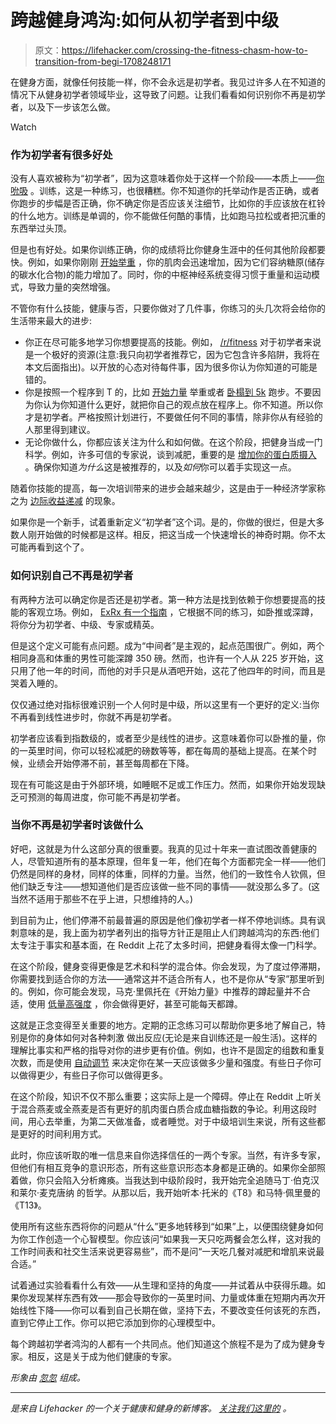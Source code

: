 # 跨越健身鸿沟:如何从初学者到中级

> 原文：<https://lifehacker.com/crossing-the-fitness-chasm-how-to-transition-from-begi-1708248171>

在健身方面，就像任何技能一样，你不会永远是初学者。我见过许多人在不知道的情况下从健身初学者领域毕业，这导致了问题。让我们看看如何识别你不再是初学者，以及下一步该怎么做。

Watch

### 作为初学者有很多好处

没有人喜欢被称为“初学者”，因为这意味着你处于这样一个阶段——本质上——[你吮吸](https://lifehacker.com/how-to-get-over-the-i-suck-barrier-when-learning-a-ne-5914207) 。训练，这是一种练习，也很糟糕。你不知道你的托举动作是否正确，或者你跑步的步幅是否正确，你不确定你是否应该关注细节，比如你的手应该放在杠铃的什么地方。训练是单调的，你不能做任何酷的事情，比如跑马拉松或者把沉重的东西举过头顶。

但是也有好处。如果你训练正确，你的成绩将比你健身生涯中的任何其他阶段都要快。例如，如果你刚刚 [开始举重](https://lifehacker.com/lift-weights-faster-if-you-dont-like-traditional-cardio-1690961009) ，你的肌肉会迅速增加，因为它们容纳糖原(储存的碳水化合物)的能力增加了。同时，你的中枢神经系统变得习惯于重量和运动模式，导致力量的突然增强。

不管你有什么技能，健康与否，只要你做对了几件事，你练习的头几次将会给你的生活带来最大的进步:

*   你正在尽可能多地学习你想要提高的技能。例如， [/r/fitness](http://reddit.com/r/fitness) 对于初学者来说是一个极好的资源(注意:我只向初学者推荐它，因为它包含许多陷阱，我将在本文后面指出)。以开放的心态对待每件事，因为很多你认为你知道的可能是错的。
*   你是按照一个程序到 T 的，比如 [开始力量](http://startingstrength.com/) 举重或者 [卧榻到 5k](http://www.c25k.com/) 跑步。不要因为你认为你知道什么更好，就把你自己的观点放在程序上。你不知道。所以你才是初学者。严格按照计划进行，不要做任何不同的事情，除非你从有经验的人那里得到建议。
*   无论你做什么，你都应该关注为什么和如何做。在这个阶段，把健身当成一门科学。例如，许多可信的专家说，谈到减肥，重要的是 [增加你的蛋白质摄入](http://vitals.lifehacker.com/a-skinny-persons-guide-to-gaining-weight-1683341104) 。确保你知道*为什么*这是被推荐的，以及*如何*你可以着手实现这一点。

随着你技能的提高，每一次培训带来的进步会越来越少，这是由于一种经济学家称之为 [边际收益递减](http://en.wikipedia.org/wiki/Diminishing_returns) 的现象。

如果你是一个新手，试着重新定义“初学者”这个词。是的，你做的很烂，但是大多数人刚开始做的时候都是这样。相反，把这当成一个快速增长的神奇时期。你不太可能再看到这个了。

### 如何识别自己不再是初学者

有两种方法可以确定你是否还是初学者。第一种方法是找到依赖于你想要提高的技能的客观立场。例如， [ExRx 有一个指南](http://www.exrx.net/Testing/WeightLifting/StrengthStandards.htm) ，它根据不同的练习，如卧推或深蹲，将你分为初学者、中级、专家或精英。

但是这个定义可能有点问题。成为“中间者”是主观的，起点范围很广。例如，两个相同身高和体重的男性可能深蹲 350 磅。然而，也许有一个人从 225 岁开始，这只用了他一年的时间，而他的对手只是从酒吧开始，这花了他四年的时间，而且是哭着入睡的。

仅仅通过绝对指标很难识别一个人何时是中级，所以这里有一个更好的定义:当你不再看到线性进步时，你就不再是初学者。

初学者应该看到指数级的，或者至少是线性的进步。这意味着你可以卧推的量，你的一英里时间，你可以轻松减肥的磅数等等，都在每周的基础上提高。在某个时候，业绩会开始停滞不前，甚至每周都在下降。

现在有可能这是由于外部环境，如睡眠不足或工作压力。然而，如果你开始发现缺乏可预测的每周进度，你可能不再是初学者。

### 当你不再是初学者时该做什么

好吧，这就是为什么这部分真的很重要。我真的见过十年来一直试图改善健康的人，尽管知道所有的基本原理，但年复一年，他们在每个方面都完全一样——他们仍然是同样的身材，同样的体重，同样的力量。当然，他们的一致性令人钦佩，但他们缺乏专注——想知道他们是否应该做一些不同的事情——就没那么多了。(这当然不适用于那些不在乎上进，只想维持的人。)

到目前为止，他们停滞不前最普遍的原因是他们像初学者一样不停地训练。具有讽刺意味的是，我上面为初学者列出的指导方针正是阻止人们跨越鸿沟的东西:他们太专注于事实和基本面，在 Reddit 上花了太多时间，把健身看得太像一门科学。

在这个阶段，健身变得更像是艺术和科学的混合体。你会发现，为了度过停滞期，你需要找到适合你的方法——通常这并不适合所有人，也不是你从“专家”那里听到的。例如，你可能会发现，马克·里佩托在《开始力量》中推荐的蹲起量并不合适，使用 [低量高强度](http://www.mvf.io/mvf-part-three-highly-effective-workouts/) ，你会做得更好，甚至可能每天都蹲。

这就是正念变得至关重要的地方。定期的正念练习可以帮助你更多地了解自己，特别是你的身体如何对各种刺激 做出反应(无论是来自训练还是一般生活)。这样的理解比事实和严格的指导对你的进步更有价值。例如，也许不是固定的组数和重复次数，而是使用 [自动调节](https://www.t-nation.com/training/set-a-pr-every-day) 来决定你在某一天应该做多少量和强度。有些日子你可以做得更少，有些日子你可以做得更多。

在这个阶段，知识不仅不那么重要；这实际上是一个障碍。停止在 Reddit 上听关于混合燕麦或全燕麦是否有更好的肌肉蛋白质合成血糖指数的争论。利用这段时间，用心去举重，为第二天做准备，或者睡觉。对于中级培训生来说，所有这些都是更好的时间利用方式。

此时，你应该听取的唯一信息来自你选择信任的一两个专家。当然，有许多专家，但他们有相互竞争的意识形态，所有这些意识形态本身都是正确的。如果你全部照着做，你只会陷入分析瘫痪。当我达到中级阶段时，我开始完全追随马丁·伯克汉 和莱尔·麦克唐纳 的哲学。从那以后，我开始听本·托米的《T8》和马特·佩里曼的《T13》。

使用所有这些东西将你的问题从“什么”更多地转移到“如果”上，以便围绕健身如何为你工作创造一个心智模型。你应该问“如果我一天只吃两餐会怎么样，这对我的工作时间表和社交生活来说更容易些”，而不是问“一天吃几餐对减肥和增肌来说最合适。”

试着通过实验看看什么有效——从生理和坚持的角度——并试着从中获得乐趣。如果你发现某样东西有效——那会导致你的一英里时间、力量或体重在短期内再次开始线性下降——你可以看到自己长期在做，坚持下去，不要改变任何该死的东西，直到它停止工作。你可以把它添加到你的心理模型中。

每个跨越初学者鸿沟的人都有一个共同点。他们知道这个旅程不是为了成为健身专家。相反，这是关于成为他们健康的专家。

*形象由* [*忽忽*](http://www.shutterstock.com/gallery-324916p1.html) *组成。*

* * *

[](http://vitals.lifehacker.com/)**是来自 Lifehacker 的一个关于健康和健身的新博客。* [*关注我们这里的*](https://twitter.com/VitalsLH) *。**